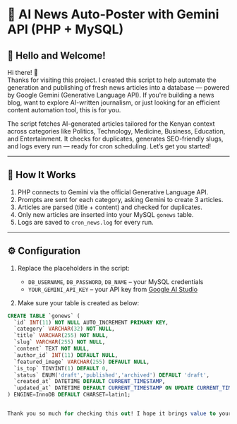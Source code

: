 # 📰 AI News Auto-Poster with Gemini API (PHP + MySQL)

## 👋 Hello and Welcome!

Hi there! 👋  
Thanks for visiting this project. I created this script to help automate the generation and publishing of fresh news articles into a database — powered by Google Gemini (Generative Language API). If you're building a news blog, want to explore AI-written journalism, or just looking for an efficient content automation tool, this is for you.

The script fetches AI-generated articles tailored for the Kenyan context across categories like Politics, Technology, Medicine, Business, Education, and Entertainment. It checks for duplicates, generates SEO-friendly slugs, and logs every run — ready for cron scheduling. Let’s get you started!

---

## 🚀 How It Works

1. PHP connects to Gemini via the official Generative Language API.
2. Prompts are sent for each category, asking Gemini to create 3 articles.
3. Articles are parsed (title + content) and checked for duplicates.
4. Only new articles are inserted into your MySQL `gonews` table.
5. Logs are saved to `cron_news.log` for every run.

---

## ⚙️ Configuration

1. Replace the placeholders in the script:
   - `DB_USERNAME`, `DB_PASSWORD`, `DB_NAME` – your MySQL credentials
   - `YOUR_GEMINI_API_KEY` – your API key from [Google AI Studio](https://makersuite.google.com/app)

2. Make sure your table is created as below:

```sql
CREATE TABLE `gonews` (
  `id` INT(11) NOT NULL AUTO_INCREMENT PRIMARY KEY,
  `category` VARCHAR(32) NOT NULL,
  `title` VARCHAR(255) NOT NULL,
  `slug` VARCHAR(255) NOT NULL,
  `content` TEXT NOT NULL,
  `author_id` INT(11) DEFAULT NULL,
  `featured_image` VARCHAR(255) DEFAULT NULL,
  `is_top` TINYINT(1) DEFAULT 0,
  `status` ENUM('draft','published','archived') DEFAULT 'draft',
  `created_at` DATETIME DEFAULT CURRENT_TIMESTAMP,
  `updated_at` DATETIME DEFAULT CURRENT_TIMESTAMP ON UPDATE CURRENT_TIMESTAMP
) ENGINE=InnoDB DEFAULT CHARSET=latin1;


Thank you so much for checking this out! I hope it brings value to your work, boosts your content pipeline, and inspires more AI integration into your projects. 
